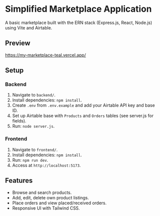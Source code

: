 # Simplified Marketplace Application

A basic marketplace built with the ERN stack (Express.js, React, Node.js) using Vite and Airtable.

## Preview

https://my-marketplace-teal.vercel.app/

## Setup

### Backend
1. Navigate to `backend/`.
2. Install dependencies: `npm install`.
3. Create `.env` from `.env.example` and add your Airtable API key and base ID.
4. Set up Airtable base with `Products` and `Orders` tables (see server.js for fields).
5. Run: `node server.js`.

### Frontend
1. Navigate to `frontend/`.
2. Install dependencies: `npm install`.
3. Run: `npm run dev`.
4. Access at `http://localhost:5173`.

## Features
- Browse and search products.
- Add, edit, delete own product listings.
- Place orders and view placed/received orders.
- Responsive UI with Tailwind CSS.
